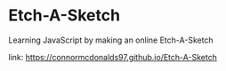 # Etch-A-Sketch
Learning JavaScript by making an online Etch-A-Sketch

link: https://connormcdonalds97.github.io/Etch-A-Sketch